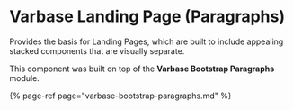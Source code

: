 # Varbase Landing Page \(Paragraphs\)

Provides the basis for Landing Pages, which are built to include appealing stacked components that are visually separate.

This component was built on top of the **Varbase Bootstrap Paragraphs** module.

{% page-ref page="varbase-bootstrap-paragraphs.md" %}





